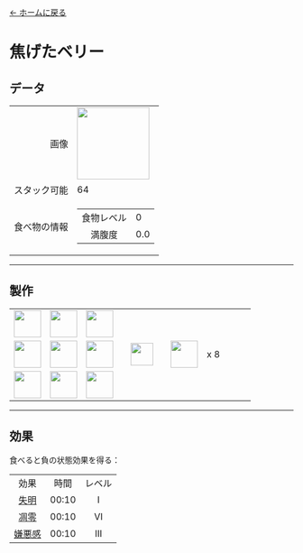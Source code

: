 [← ホームに戻る](../)
# 焦げたベリー

## データ
<table>
    <tr><td align="end">画像</td><td><img src="https://i.imgur.com/ecZSKjw.png" width="128"/></td></tr>
    <tr><td align="end">スタック可能</td><td>64</td></tr>
    <tr>
        <td align="end">食べ物の情報</td>
        <td>
            <table>
                <tr><td align="center">食物レベル</td><td align="start">0</td></tr>
                <tr><td align="center">満腹度</td><td align="start">0.0</td></tr>
            </table>
        </td>
    </tr>
</table>

---

## 製作
<table>
    <tr><td><img src="https://i.imgur.com/mwBjZbU.png" width="48"/></td><td><img src="https://i.imgur.com/mwBjZbU.png" width="48"/></td><td><img src="https://i.imgur.com/mwBjZbU.png" width="48"/></td><td colspan="3"></td></tr>
    <tr><td><img src="https://i.imgur.com/mwBjZbU.png" width="48"/></td><td><img src="https://i.imgur.com/Hf9j5cV.png" width="48"/></td><td><img src="https://i.imgur.com/mwBjZbU.png" width="48"/></td><td width="70" align="center"><img src="https://i.imgur.com/VE0KqIE.png" width="40"/></td><td><img src="https://i.imgur.com/ecZSKjw.png" width="48"/></td><td width="70">x 8</td></tr>
    <tr><td><img src="https://i.imgur.com/mwBjZbU.png" width="48"/></td><td><img src="https://i.imgur.com/mwBjZbU.png" width="48"/></td><td><img src="https://i.imgur.com/mwBjZbU.png" width="48"/></td><td colspan="3"></td></tr>
</table>

---

## 効果
食べると負の状態効果を得る：

<table>
    <tr><td align="center">効果</td><td align="center">時間</td><td align="center">レベル</td></tr>
    <tr><td align="center"><a href="https://minecraft.fandom.com/ja/wiki/失明">失明</a></td><td align="center">00:10</td><td align="center">I</td></tr>
    <tr><td align="center"><a href="https://minecraft.fandom.com/ja/wiki/凋零">凋零</a></td><td align="center">00:10</td><td align="center">VI</td></tr>
    <tr><td align="center"><a href="https://minecraft.fandom.com/ja/wiki/嫌悪感">嫌悪感</a></td><td align="center">00:10</td><td align="center">III</td></tr>
</table>